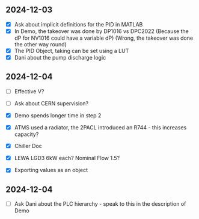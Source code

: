 

## 2024-12-03

- [x] Ask about implicit definitions for the PID in MATLAB
- [x] In Demo, the takeover was done by DP1016 vs DPC2022 (Because the dP for NV1016 could have a variable dP) (Wrong, the takeover was done the other way round)
- [x] The PID Object, taking can be set using a LUT
- [x] Dani about the pump discharge logic

## 2024-12-04

- [ ] Effective V?
- [ ] Ask about CERN supervision?

- [x] Demo spends longer time in step 2
- [x] ATMS used a radiator, the 2PACL introduced an R744 - this increases capacity?
- [x] Chiller Doc
- [x] LEWA LGD3 6kW each? Nominal Flow 1.5?
- [x] Exporting values as an object


## 2024-12-04

- [ ] Ask Dani about the PLC hierarchy - speak to this in the description of Demo